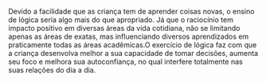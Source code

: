 Devido a facilidade que as criança tem de aprender coisas novas, o ensino de lógica seria algo mais do que apropriado. Já que o raciocínio tem impacto positivo em diversas áreas da vida cotidiana, não se limitando apenas as áreas de exatas, mas influenciando diversos aprendizados em praticamente todas as áreas acadêmicas.O exercício de lógica faz com que a criança desenvolva melhor a sua capacidade de tomar decisões, aumenta seu foco e melhora sua autoconfiança, no qual interfere totalmente nas suas relações do dia a dia.